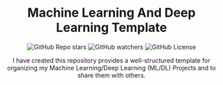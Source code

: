 <div align="center">

# Machine Learning And Deep Learning Template

![GitHub Repo stars](https://img.shields.io/github/stars/sidi-maadh/MachineLearning-And-DeepLearning-Template?style=for-the-badge&logo=apachespark&logoColor=FFFFFF&labelColor=488207&color=55960c)
![GitHub watchers](https://img.shields.io/github/watchers/sidi-maadh/MachineLearning-And-DeepLearning-Template?style=for-the-badge&logo=darkreader&logoColor=FFFFFF&label=Visitors&labelColor=ff9900&color=ffa200)
![GitHub License](https://img.shields.io/github/license/sidi-maadh/MachineLearning-And-DeepLearning-Template?style=for-the-badge&labelColor=1155ba&color=236ad3)


I have created this repository provides a well-structured template for organizing my Machine Learning/Deep Learning (ML/DL) Projects and to share them with others.

</div>

